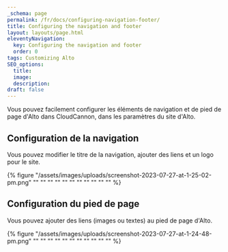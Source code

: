 ```yaml
---
_schema: page
permalink: /fr/docs/configuring-navigation-footer/
title: Configuring the navigation and footer
layout: layouts/page.html
eleventyNavigation:
  key: Configuring the navigation and footer
  order: 0
tags: Customizing Alto
SEO_options:
  title:
  image:
  description:
draft: false
---
```

Vous pouvez facilement configurer les éléments de navigation et de pied de page d'Alto dans CloudCannon, dans les paramètres du site d'Alto.

## Configuration de la navigation

Vous pouvez modifier le titre de la navigation, ajouter des liens et un logo pour le site.

{% figure "/assets/images/uploads/screenshot-2023-07-27-at-1-25-02-pm.png" "" "" "" "" "" "" "" "" "" "" "" %}

## Configuration du pied de page

Vous pouvez ajouter des liens (images ou textes) au pied de page d'Alto.

{% figure "/assets/images/uploads/screenshot-2023-07-27-at-1-24-48-pm.png" "" "" "" "" "" "" "" "" "" "" "" %}